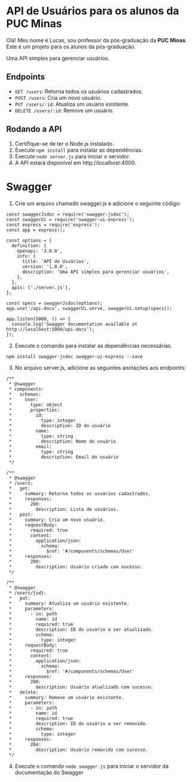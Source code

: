 # API de Usuários para os alunos da PUC Minas

Olá! Meu nome é Lucas, sou professor da pós-graduação da **PUC Minas**. Este é um projeto para os alunos da pós-graduação.

Uma API simples para gerenciar usuários.

## Endpoints

- `GET /users`: Retorna todos os usuários cadastrados.
- `POST /users`: Cria um novo usuário.
- `PUT /users/:id`: Atualiza um usuário existente.
- `DELETE /users/:id`: Remove um usuário.

## Rodando a API

1. Certifique-se de ter o Node.js instalado.
2. Execute `npm install` para instalar as dependências.
3. Execute `node server.js` para iniciar o servidor.
4. A API estará disponível em http://localhost:4000.

# Swagger
1. Crie um arquivo chamado swagger.js e adicione o seguinte código:
```
const swaggerJsdoc = require('swagger-jsdoc');
const swaggerUi = require('swagger-ui-express');
const express = require('express');
const app = express();

const options = {
  definition: {
    openapi: '3.0.0',
    info: {
      title: 'API de Usuários',
      version: '1.0.0',
      description: 'Uma API simples para gerenciar usuários',
    },
  },
  apis: ['./server.js'],
};

const specs = swaggerJsdoc(options);
app.use('/api-docs', swaggerUi.serve, swaggerUi.setup(specs));

app.listen(5000, () => {
  console.log('Swagger documentation available at http://localhost:5000/api-docs');
});

```
2. Execute o comando para instalar as dependências necessárias.
```
npm install swagger-jsdoc swagger-ui-express --save
```
3. No arquivo server.js, adicione as seguintes anotações aos endpoints:
```
/**
 * @swagger
 * components:
 *   schemas:
 *     User:
 *       type: object
 *       properties:
 *         id:
 *           type: integer
 *           description: ID do usuário
 *         name:
 *           type: string
 *           description: Nome do usuário
 *         email:
 *           type: string
 *           description: Email do usuário
 */

/**
 * @swagger
 * /users:
 *   get:
 *     summary: Retorna todos os usuários cadastrados.
 *     responses:
 *       200:
 *         description: Lista de usuários.
 *   post:
 *     summary: Cria um novo usuário.
 *     requestBody:
 *       required: true
 *       content:
 *         application/json:
 *           schema:
 *             $ref: '#/components/schemas/User'
 *     responses:
 *       200:
 *         description: Usuário criado com sucesso.
 */

/**
 * @swagger
 * /users/{id}:
 *   put:
 *     summary: Atualiza um usuário existente.
 *     parameters:
 *       - in: path
 *         name: id
 *         required: true
 *         description: ID do usuário a ser atualizado.
 *         schema:
 *           type: integer
 *     requestBody:
 *       required: true
 *       content:
 *         application/json:
 *           schema:
 *             $ref: '#/components/schemas/User'
 *     responses:
 *       200:
 *         description: Usuário atualizado com sucesso.
 *   delete:
 *     summary: Remove um usuário existente.
 *     parameters:
 *       - in: path
 *         name: id
 *         required: true
 *         description: ID do usuário a ser removido.
 *         schema:
 *           type: integer
 *     responses:
 *       204:
 *         description: Usuário removido com sucesso.
 */
```
4. Execute o comando `node swagger.js` para iniciar o servidor da documentação do Swagger
